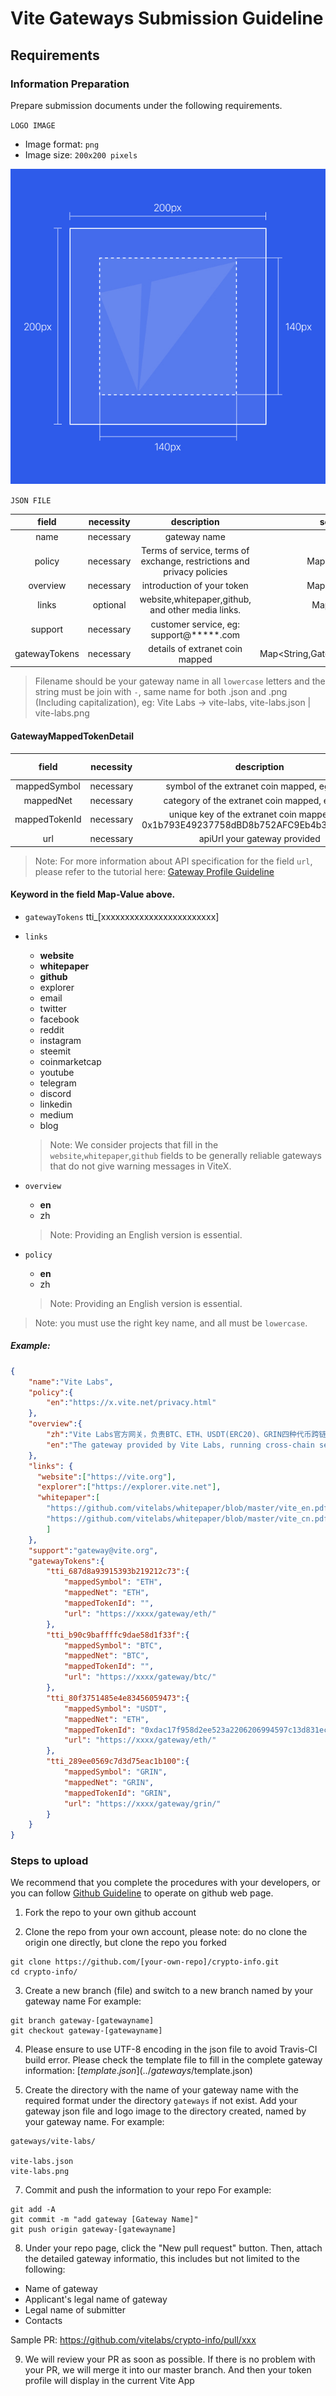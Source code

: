 # Vite Gateways Submission Guideline

## Requirements

### Information Preparation

Prepare submission documents under the following requirements.

`LOGO IMAGE`

- Image format: `png`
- Image size: `200x200 pixels`

![Icon Specification](../assets/images/icon-specification.jpg)

`JSON FILE`

| field | necessity |description | schema type |
|:------------:|:-----:|:-----------:|:-----:|
| name | necessary | gateway name | String |
| policy | necessary | Terms of service, terms of exchange, restrictions and privacy policies | Map<String,String> |
| overview | necessary | introduction of your token | Map<String,String> |
| links | optional | website,whitepaper,github, and other media links. | Map<String,List<String>> |
| support | necessary | customer service, eg: support@*****.com | String |
| gatewayTokens | necessary | details of extranet coin mapped | Map<String,GatewayMappedTokenDetail> |

> Filename should be your gateway name in all `lowercase` letters and the string must be join with `-`, same name for both .json and .png (Including capitalization), eg: Vite Labs -> vite-labs, vite-labs.json | vite-labs.png

#### GatewayMappedTokenDetail

| field | necessity |description | schema type |
|:------------:|:-----:|:-----------:|:-----:|
| mappedSymbol | necessary | symbol of the extranet coin mapped, eg: VITE | String |
| mappedNet | necessary | category of the extranet coin mapped, eg: ETH | String |
| mappedTokenId | necessary | unique key of the extranet coin mapped, eg: 0x1b793E49237758dBD8b752AFC9Eb4b329d5Da016 | String |
| url | necessary | apiUrl your gateway provided | String |

> Note: For more information about API specification for the field `url`, please refer to the tutorial here: [Gateway Profile Guideline](apiurl-tutorial.en.md)

#### Keyword in the field  Map-Value above.

* `gatewayTokens`
    tti_[xxxxxxxxxxxxxxxxxxxxxxxx]


* `links`

    * **website** 
    * **whitepaper** 
    * **github** 
    * explorer
    * email
    * twitter
    * facebook
    * reddit
    * instagram
    * steemit
    * coinmarketcap
    * youtube
    * telegram
    * discord
    * linkedin
    * medium
    * blog

    > Note: We consider projects that fill in the `website`,`whitepaper`,`github` fields to be generally reliable gateways that do not give warning messages in ViteX.

* `overview`
    
    * **en** 
    * zh
  
    > Note: Providing an English version is essential.

* `policy`
    
    * **en** 
    * zh

    > Note: Providing an English version is essential.

> Note: you must use the right key name, and all must be `lowercase`.


##### Example:

```json
{
	"name":"Vite Labs",
    "policy":{
    	"en":"https://x.vite.net/privacy.html"
    },
    "overview":{
    	"zh":"Vite Labs官方网关，负责BTC、ETH、USDT(ERC20)、GRIN四种代币跨链服务",
    	"en":"The gateway provided by Vite Labs, running cross-chain services for four coins: BTC, ETH, USDT(ERC20)"
    },
    "links": {
      "website":["https://vite.org"],
      "explorer":["https://explorer.vite.net"],
      "whitepaper":[
        "https://github.com/vitelabs/whitepaper/blob/master/vite_en.pdf",
        "https://github.com/vitelabs/whitepaper/blob/master/vite_cn.pdf"
        ]
    },
    "support":"gateway@vite.org",
    "gatewayTokens":{
    	"tti_687d8a93915393b219212c73":{
			"mappedSymbol": "ETH",
			"mappedNet": "ETH",
			"mappedTokenId": "",
			"url": "https://xxxx/gateway/eth/"
    	},
    	"tti_b90c9baffffc9dae58d1f33f":{
			"mappedSymbol": "BTC",
			"mappedNet": "BTC",
			"mappedTokenId": "",
			"url": "https://xxxx/gateway/btc/"
    	},
    	"tti_80f3751485e4e83456059473":{
			"mappedSymbol": "USDT",
			"mappedNet": "ETH",
			"mappedTokenId": "0xdac17f958d2ee523a2206206994597c13d831ec7",
			"url": "https://xxxx/gateway/eth/"
    	},
    	"tti_289ee0569c7d3d75eac1b100":{
			"mappedSymbol": "GRIN",
			"mappedNet": "GRIN",
			"mappedTokenId": "GRIN",
			"url": "https://xxxx/gateway/grin/"
    	}
    }
}

```


### Steps to upload

We recommend that you complete the procedures with your developers, or you can follow [Github Guideline](../github-tutorial.en.md) to operate on github web page.

1. Fork the repo to your own github account

2. Clone the repo from your own account, please note: do no clone the origin one directly, but clone the repo you forked
```
git clone https://github.com/[your-own-repo]/crypto-info.git
cd crypto-info/
```

3. Create a new branch (file) and switch to a new branch named by your gateway name
  For example:
```
git branch gateway-[gatewayname]
git checkout gateway-[gatewayname]
```

4. Please ensure to use UTF-8 encoding in the json file to avoid Travis-CI build error. Please check the template file to fill in the complete gateway information: [$template.json](../gateways/$template.json)


5. Create the directory with the name of your gateway name with the required format under the directory `gateways` if not exist. Add your gateway json file and logo image to the directory created, named by your gateway name. 
  For example:
```
gateways/vite-labs/

vite-labs.json
vite-labs.png
```

7. Commit and push the information to your repo
  For example:
```
git add -A
git commit -m "add gateway [Gateway Name]"
git push origin gateway-[gatewayname]
```

8. Under your repo page, click the "New pull request" button. Then, attach the detailed gateway informatio, this includes but not limited to the following: 
  * Name of gateway
  * Applicant's legal name of gateway
  * Legal name of submitter
  * Contacts

   Sample PR: https://github.com/vitelabs/crypto-info/pull/xxx

9. We will review your PR as soon as possible. If there is no problem with your PR, we will merge it into our master branch. And then your token profile will display in the current Vite App

